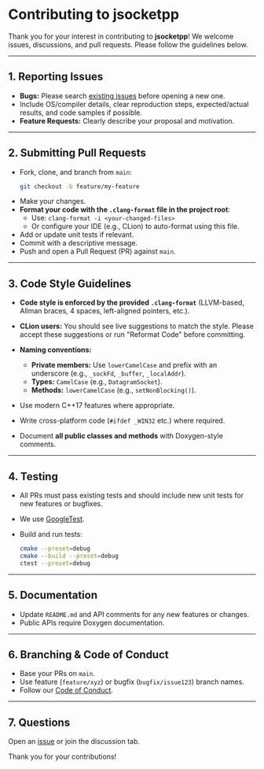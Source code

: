 # Contributing to jsocketpp

Thank you for your interest in contributing to **jsocketpp**!
We welcome issues, discussions, and pull requests. Please follow the guidelines below.

---

## 1. Reporting Issues

- **Bugs:** Please search [existing issues](https://github.com/MangaD/jsocketpp/issues) before opening a new one.
- Include OS/compiler details, clear reproduction steps, expected/actual results, and code samples if possible.
- **Feature Requests:** Clearly describe your proposal and motivation.

---

## 2. Submitting Pull Requests

- Fork, clone, and branch from `main`:
  ```sh
  git checkout -b feature/my-feature
  ```

* Make your changes.
* **Format your code with the `.clang-format` file in the project root**:
  * Use: `clang-format -i <your-changed-files>`
  * Or configure your IDE (e.g., CLion) to auto-format using this file.
* Add or update unit tests if relevant.
* Commit with a descriptive message.
* Push and open a Pull Request (PR) against `main`.

---

## 3. Code Style Guidelines

* **Code style is enforced by the provided `.clang-format`** (LLVM-based, Allman braces, 4 spaces, left-aligned pointers, etc.).
* **CLion users:** You should see live suggestions to match the style. Please accept these suggestions or run "Reformat Code" before committing.
* **Naming conventions:**

  * **Private members:** Use `lowerCamelCase` and prefix with an underscore (e.g., `_sockFd`, `_buffer`, `_localAddr`).
  * **Types:** `CamelCase` (e.g., `DatagramSocket`).
  * **Methods:** `lowerCamelCase` (e.g., `setNonBlocking()`).
* Use modern C++17 features where appropriate.
* Write cross-platform code (`#ifdef _WIN32` etc.) where required.
* Document **all public classes and methods** with Doxygen-style comments.

---

## 4. Testing

* All PRs must pass existing tests and should include new unit tests for new features or bugfixes.
* We use [GoogleTest](https://github.com/google/googletest).
* Build and run tests:

  ```sh
  cmake --preset=debug
  cmake --build --preset=debug
  ctest --preset=debug
  ```

---

## 5. Documentation

* Update `README.md` and API comments for any new features or changes.
* Public APIs require Doxygen documentation.

---

## 6. Branching & Code of Conduct

* Base your PRs on `main`.
* Use feature (`feature/xyz`) or bugfix (`bugfix/issue123`) branch names.
* Follow our [Code of Conduct](CODE_OF_CONDUCT.md).

---

## 7. Questions

Open an [issue](https://github.com/youruser/jsocketpp/issues) or join the discussion tab.

Thank you for your contributions!